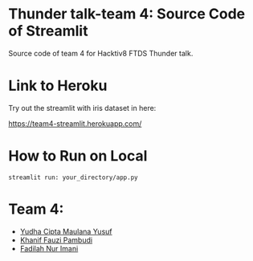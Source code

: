 # Thunder talk-team 4: Source Code of Streamlit
Source code of team 4 for Hacktiv8 FTDS Thunder talk.

# Link to Heroku
Try out the streamlit with iris dataset in here:

https://team4-streamlit.herokuapp.com/

# How to Run on Local
```
streamlit run: your_directory/app.py
```

# Team 4:
- <a href="https://github.com/ycmy28">Yudha Cipta Maulana Yusuf</a>
- <a href="https://github.com/khanifauzi">Khanif Fauzi Pambudi</a>
- <a href="https://github.com/imfdlh">Fadilah Nur Imani</a>

